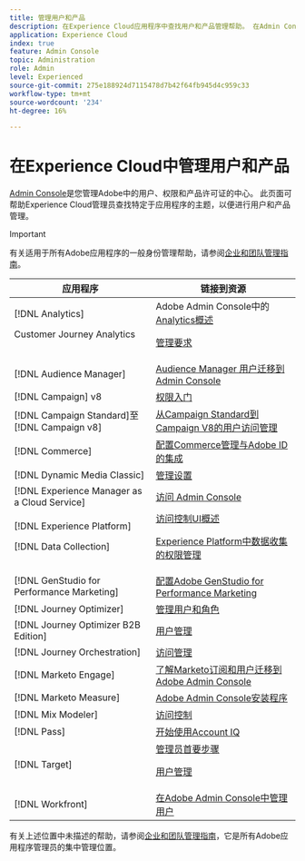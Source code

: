 ```yaml
---
title: 管理用户和产品
description: 在Experience Cloud应用程序中查找用户和产品管理帮助。 在Admin Console中管理身份和访问服务。
application: Experience Cloud
index: true
feature: Admin Console
topic: Administration
role: Admin
level: Experienced
source-git-commit: 275e188924d7115478d7b42f64fb945d4c959c33
workflow-type: tm+mt
source-wordcount: '234'
ht-degree: 16%

---
```


# 在Experience Cloud中管理用户和产品

[Admin Console](https://adminconsole.adobe.com/enterprise/)是您管理Adobe中的用户、权限和产品许可证的中心。 此页面可帮助Experience Cloud管理员查找特定于应用程序的主题，以便进行用户和产品管理。

>[!IMPORTANT]
>
>有关适用于所有Adobe应用程序的一般身份管理帮助，请参阅[企业和团队管理指南](https://helpx.adobe.com/cn/enterprise/admin-guide.html)。

| 应用程序 | 链接到资源 |
| ------- | ------- |
| [!DNL Analytics] <p>Customer Journey Analytics | Adobe Admin Console中的[Analytics概述](https://experienceleague.adobe.com/en/docs/analytics/admin/admin-console/home) <p>[管理要求](https://experienceleague.adobe.com/en/docs/analytics-platform/using/cja-workspace/workspace-faq/frequently-asked-questions-analysis-workspace) |
| [!DNL Audience Manager] | [Audience Manager 用户迁移到 Admin Console](https://experienceleague.adobe.com/en/docs/audience-manager/user-guide/features/administration/admin-console-migration) |
| [!DNL Campaign] v8 | [权限入门](https://experienceleague.adobe.com/zh-hans/docs/campaign/campaign-v8/admin/permissions/gs-permissions) |
| [!DNL Campaign Standard]至[!DNL Campaign v8] | [从Campaign Standard到Campaign V8的用户访问管理](https://experienceleague.adobe.com/en/docs/campaign-web/acs-to-ac/user-management-acs) |
| [!DNL Commerce] | [配置Commerce管理与Adobe ID的集成](https://experienceleague.adobe.com/en/docs/commerce-admin/start/admin/ims/adobe-ims-config) |
| [!DNL Dynamic Media Classic] | [管理设置](https://experienceleague.adobe.com/en/docs/dynamic-media-classic/using/setup/administration-setup#user_administration) |
| [!DNL Experience Manager as a Cloud Service] | [访问 Admin Console](https://experienceleague.adobe.com/zh-hans/docs/experience-manager-cloud-service/content/onboarding/journey/admin-console) |
| [!DNL Experience Platform] <p>[!DNL Data Collection] | [访问控制UI概述](https://experienceleague.adobe.com/en/docs/experience-platform/access-control/ui/overview) <p>[Experience Platform中数据收集的权限管理](https://experienceleague.adobe.com/en/docs/experience-platform/collection/permissions) |
| [!DNL GenStudio for Performance Marketing] | [配置Adobe GenStudio for Performance Marketing](https://experienceleague.adobe.com/en/docs/genstudio-for-performance-marketing/user-guide/intro/product-provisioning) |
| [!DNL Journey Optimizer] | [管理用户和角色](https://experienceleague.adobe.com/en/docs/journey-optimizer/using/access-control/permissions) |
| [!DNL Journey Optimizer B2B Edition] | [用户管理](https://experienceleague.adobe.com/en/docs/journey-optimizer-b2b/user/admin/user-management) |
| [!DNL  Journey Orchestration] | [访问管理](https://experienceleague.adobe.com/en/docs/journeys/using/starting-with-journeys/access-management) |
| [!DNL Marketo Engage] | [了解Marketo订阅和用户迁移到Adobe Admin Console](https://experienceleague.adobe.com/en/docs/marketo/using/product-docs/administration/marketo-with-adobe-identity/subscription-and-user-migration/understanding-marketo-subscription-and-user-migration-to-the-adobe-admin-console) |
| [!DNL Marketo Measure] | [Adobe Admin Console安装程序](https://experienceleague.adobe.com/en/docs/marketo-measure/using/configuration-and-setup/getting-started-with-marketo-measure/adobe-admin-console-setup) |
| [!DNL Mix Modeler] | [访问控制](https://experienceleague.adobe.com/en/docs/mix-modeler/using/data-governance/access-controls) |
| [!DNL Pass] | [开始使用Account IQ](https://experienceleague.adobe.com/en/docs/pass/aiq-help/get-started) |
| [!DNL Target] | [管理员首要步骤](https://experienceleague.adobe.com/en/docs/target/using/administer/start-target) <p> [用户管理](https://experienceleague.adobe.com/en/docs/target/using/administer/manage-users/user-management) |
| [!DNL Workfront] | [在Adobe Admin Console中管理用户](https://experienceleague.adobe.com/en/docs/workfront/using/administration-and-setup/add-users/create-manage-users/admin-console) |

有关上述位置中未描述的帮助，请参阅[企业和团队管理指南](https://helpx.adobe.com/cn/enterprise/admin-guide.html)，它是所有Adobe应用程序管理员的集中管理位置。